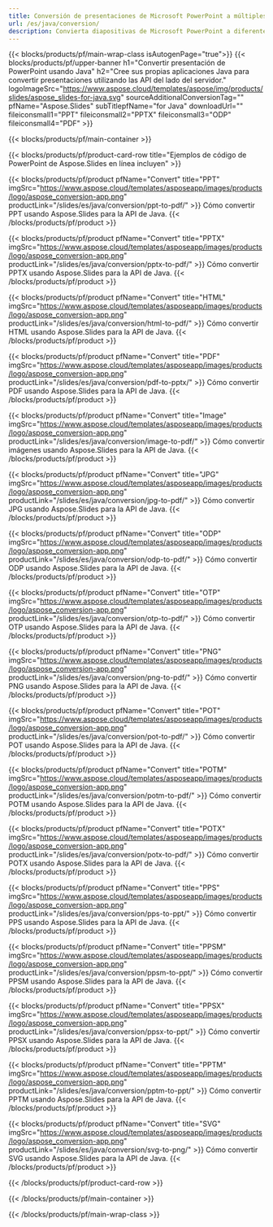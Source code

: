 ```yaml
---
title: Conversión de presentaciones de Microsoft PowerPoint a múltiples archivos usando Java
url: /es/java/conversion/
description: Convierta diapositivas de Microsoft PowerPoint a diferentes archivos, incluidos HTML, PDF y formatos de imagen dentro de aplicaciones basadas en Java.
---
```


{{< blocks/products/pf/main-wrap-class isAutogenPage="true">}}
{{< blocks/products/pf/upper-banner h1="Convertir presentación de PowerPoint usando Java" h2="Cree sus propias aplicaciones Java para convertir presentaciones utilizando las API del lado del servidor." logoImageSrc="https://www.aspose.cloud/templates/aspose/img/products/slides/aspose_slides-for-java.svg" sourceAdditionalConversionTag="" pfName="Aspose.Slides" subTitlepfName="for Java" downloadUrl="" fileiconsmall1="PPT" fileiconsmall2="PPTX" fileiconsmall3="ODP" fileiconsmall4="PDF" >}}

{{< blocks/products/pf/main-container >}}

{{< blocks/products/pf/product-card-row title="Ejemplos de código de PowerPoint de Aspose.Slides en línea incluyen" >}}

{{< blocks/products/pf/product pfName="Convert" title="PPT" imgSrc="https://www.aspose.cloud/templates/asposeapp/images/products/logo/aspose_conversion-app.png" productLink="/slides/es/java/conversion/ppt-to-pdf/" >}}
Cómo convertir PPT usando Aspose.Slides para la API de Java.
{{< /blocks/products/pf/product >}}

{{< blocks/products/pf/product pfName="Convert" title="PPTX" imgSrc="https://www.aspose.cloud/templates/asposeapp/images/products/logo/aspose_conversion-app.png" productLink="/slides/es/java/conversion/pptx-to-pdf/" >}}
Cómo convertir PPTX usando Aspose.Slides para la API de Java.
{{< /blocks/products/pf/product >}}

{{< blocks/products/pf/product pfName="Convert" title="HTML" imgSrc="https://www.aspose.cloud/templates/asposeapp/images/products/logo/aspose_conversion-app.png" productLink="/slides/es/java/conversion/html-to-pdf/" >}}
Cómo convertir HTML usando Aspose.Slides para la API de Java.
{{< /blocks/products/pf/product >}}

{{< blocks/products/pf/product pfName="Convert" title="PDF" imgSrc="https://www.aspose.cloud/templates/asposeapp/images/products/logo/aspose_conversion-app.png" productLink="/slides/es/java/conversion/pdf-to-pptx/" >}}
Cómo convertir PDF usando Aspose.Slides para la API de Java.
{{< /blocks/products/pf/product >}}

{{< blocks/products/pf/product pfName="Convert" title="Image" imgSrc="https://www.aspose.cloud/templates/asposeapp/images/products/logo/aspose_conversion-app.png" productLink="/slides/es/java/conversion/image-to-pdf/" >}}
Cómo convertir imágenes usando Aspose.Slides para la API de Java.
{{< /blocks/products/pf/product >}}

{{< blocks/products/pf/product pfName="Convert" title="JPG" imgSrc="https://www.aspose.cloud/templates/asposeapp/images/products/logo/aspose_conversion-app.png" productLink="/slides/es/java/conversion/jpg-to-pdf/" >}}
Cómo convertir JPG usando Aspose.Slides para la API de Java.
{{< /blocks/products/pf/product >}}

{{< blocks/products/pf/product pfName="Convert" title="ODP" imgSrc="https://www.aspose.cloud/templates/asposeapp/images/products/logo/aspose_conversion-app.png" productLink="/slides/es/java/conversion/odp-to-pdf/" >}}
Cómo convertir ODP usando Aspose.Slides para la API de Java.
{{< /blocks/products/pf/product >}}

{{< blocks/products/pf/product pfName="Convert" title="OTP" imgSrc="https://www.aspose.cloud/templates/asposeapp/images/products/logo/aspose_conversion-app.png" productLink="/slides/es/java/conversion/otp-to-pdf/" >}}
Cómo convertir OTP usando Aspose.Slides para la API de Java.
{{< /blocks/products/pf/product >}}

{{< blocks/products/pf/product pfName="Convert" title="PNG" imgSrc="https://www.aspose.cloud/templates/asposeapp/images/products/logo/aspose_conversion-app.png" productLink="/slides/es/java/conversion/png-to-pdf/" >}}
Cómo convertir PNG usando Aspose.Slides para la API de Java.
{{< /blocks/products/pf/product >}}

{{< blocks/products/pf/product pfName="Convert" title="POT" imgSrc="https://www.aspose.cloud/templates/asposeapp/images/products/logo/aspose_conversion-app.png" productLink="/slides/es/java/conversion/pot-to-pdf/" >}}
Cómo convertir POT usando Aspose.Slides para la API de Java.
{{< /blocks/products/pf/product >}}

{{< blocks/products/pf/product pfName="Convert" title="POTM" imgSrc="https://www.aspose.cloud/templates/asposeapp/images/products/logo/aspose_conversion-app.png" productLink="/slides/es/java/conversion/potm-to-pdf/" >}}
Cómo convertir POTM usando Aspose.Slides para la API de Java.
{{< /blocks/products/pf/product >}}

{{< blocks/products/pf/product pfName="Convert" title="POTX" imgSrc="https://www.aspose.cloud/templates/asposeapp/images/products/logo/aspose_conversion-app.png" productLink="/slides/es/java/conversion/potx-to-pdf/" >}}
Cómo convertir POTX usando Aspose.Slides para la API de Java.
{{< /blocks/products/pf/product >}}

{{< blocks/products/pf/product pfName="Convert" title="PPS" imgSrc="https://www.aspose.cloud/templates/asposeapp/images/products/logo/aspose_conversion-app.png" productLink="/slides/es/java/conversion/pps-to-ppt/" >}}
Cómo convertir PPS usando Aspose.Slides para la API de Java.
{{< /blocks/products/pf/product >}}

{{< blocks/products/pf/product pfName="Convert" title="PPSM" imgSrc="https://www.aspose.cloud/templates/asposeapp/images/products/logo/aspose_conversion-app.png" productLink="/slides/es/java/conversion/ppsm-to-ppt/" >}}
Cómo convertir PPSM usando Aspose.Slides para la API de Java.
{{< /blocks/products/pf/product >}}

{{< blocks/products/pf/product pfName="Convert" title="PPSX" imgSrc="https://www.aspose.cloud/templates/asposeapp/images/products/logo/aspose_conversion-app.png" productLink="/slides/es/java/conversion/ppsx-to-ppt/" >}}
Cómo convertir PPSX usando Aspose.Slides para la API de Java.
{{< /blocks/products/pf/product >}}

{{< blocks/products/pf/product pfName="Convert" title="PPTM" imgSrc="https://www.aspose.cloud/templates/asposeapp/images/products/logo/aspose_conversion-app.png" productLink="/slides/es/java/conversion/pptm-to-ppt/" >}}
Cómo convertir PPTM usando Aspose.Slides para la API de Java.
{{< /blocks/products/pf/product >}}

{{< blocks/products/pf/product pfName="Convert" title="SVG" imgSrc="https://www.aspose.cloud/templates/asposeapp/images/products/logo/aspose_conversion-app.png" productLink="/slides/es/java/conversion/svg-to-png/" >}}
Cómo convertir SVG usando Aspose.Slides para la API de Java.
{{< /blocks/products/pf/product >}}

{{< /blocks/products/pf/product-card-row >}}

{{< /blocks/products/pf/main-container >}}
    
{{< /blocks/products/pf/main-wrap-class >}}